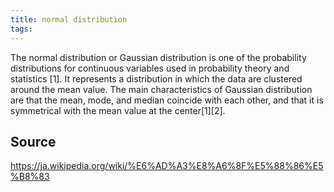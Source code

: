```yaml
---
title: normal distribution
tags: 
---
```


The normal distribution or Gaussian distribution is one of the probability distributions for continuous variables used in probability theory and statistics [1]. It represents a distribution in which the data are clustered around the mean value. The main characteristics of Gaussian distribution are that the mean, mode, and median coincide with each other, and that it is symmetrical with the mean value at the center[1][2].

## Source
https://ja.wikipedia.org/wiki/%E6%AD%A3%E8%A6%8F%E5%88%86%E5%B8%83